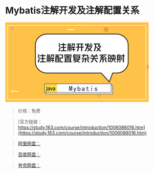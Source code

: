 # Mybatis注解开发及注解配置关系

![img](../../../assets/study163/free/ef323165-c907-4448-b9b3-a295a0a598e0.jpg)

> 价格：免费

> [官方链接：https://study.163.com/course/introduction/1006086016.htm](https://study.163.com/course/introduction/1006086016.htm)

> [阿里网盘：]()

> [百度网盘：]()

> [夸克网盘：]()
